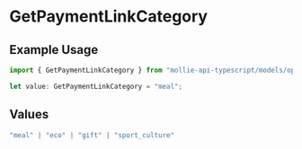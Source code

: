 # GetPaymentLinkCategory

## Example Usage

```typescript
import { GetPaymentLinkCategory } from "mollie-api-typescript/models/operations";

let value: GetPaymentLinkCategory = "meal";
```

## Values

```typescript
"meal" | "eco" | "gift" | "sport_culture"
```